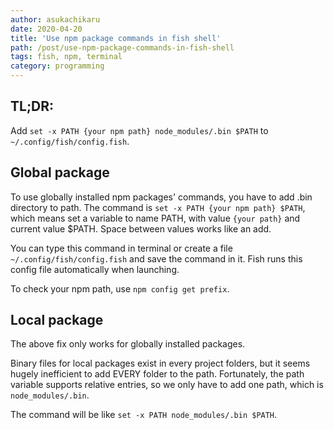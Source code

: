 ```yaml
---
author: asukachikaru
date: 2020-04-20
title: 'Use npm package commands in fish shell'
path: /post/use-npm-package-commands-in-fish-shell
tags: fish, npm, terminal
category: programming
---
```


## TL;DR:
Add `set -x PATH {your npm path} node_modules/.bin $PATH` to `~/.config/fish/config.fish`.

## Global package

To use globally installed npm packages' commands, you have to add .bin directory to path. 
The command is `set -x PATH {your npm path} $PATH`, which means set a variable to name PATH, with value `{your path}` and current value $PATH. Space between values works like an add.  

You can type this command in terminal or create a file `~/.config/fish/config.fish` and save the command in it. Fish runs this config file automatically when launching.  

To check your npm path, use `npm config get prefix`.

## Local package

The above fix only works for globally installed packages.  

Binary files for local packages exist in every project folders, but it seems hugely inefficient to add EVERY folder to the path. Fortunately, the path variable supports relative entries, so we only have to add one path, which is `node_modules/.bin`.  

The command will be like `set -x PATH node_modules/.bin $PATH`.